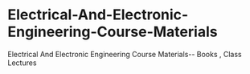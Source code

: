 # Electrical-And-Electronic-Engineering-Course-Materials
Electrical And Electronic Engineering Course Materials-- Books , Class Lectures
